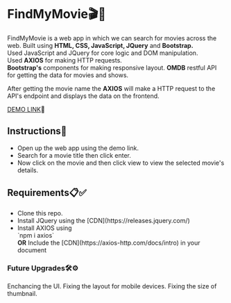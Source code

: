 <h1>FindMyMovie🎬🎥</h1>
FindMyMovie is a web app in which we can search for movies across the web. Built using <b>HTML, CSS, JavaScript, JQuery</b> and <b>Bootstrap.</b><br>
Used JavaScript and JQuery for core logic and DOM manipulation.<br>
Used <b>AXIOS</b> for making HTTP requests.<br>
<b>Bootstrap's</b> components for making responsive layout. 
<b>OMDB</b> restful API for getting the data for movies and shows. 
<br>

After getting the movie name the <b>AXIOS</b> will make a HTTP request to the API's endpoint and displays the data on the frontend.

[DEMO LINK](https://sundarakanthan.github.io/FindMyMovie/)🚀

<h2>Instructions📜</h2>
<ul>
  <li>Open up the web app using the demo link.</li>
  <li>Search for a movie title then click enter.</li>
  <li>Now click on the movie and then click view to view the selected movie's details.</li>
</ul>

<h2>Requirements📋✅</h2>
<ul>
  <li>Clone this repo.</li>
  <li>Install JQuery using the [CDN](https://releases.jquery.com/)</li>
  <li>Install AXIOS using <br>`npm i axios` <br><b>OR</b> Include the [CDN](https://axios-http.com/docs/intro) in your document</li>
</ul>

<h3>Future Upgrades🛠⚙</h3>
Enchancing the UI.
Fixing the layout for mobile devices.
Fixing the size of thumbnail.
